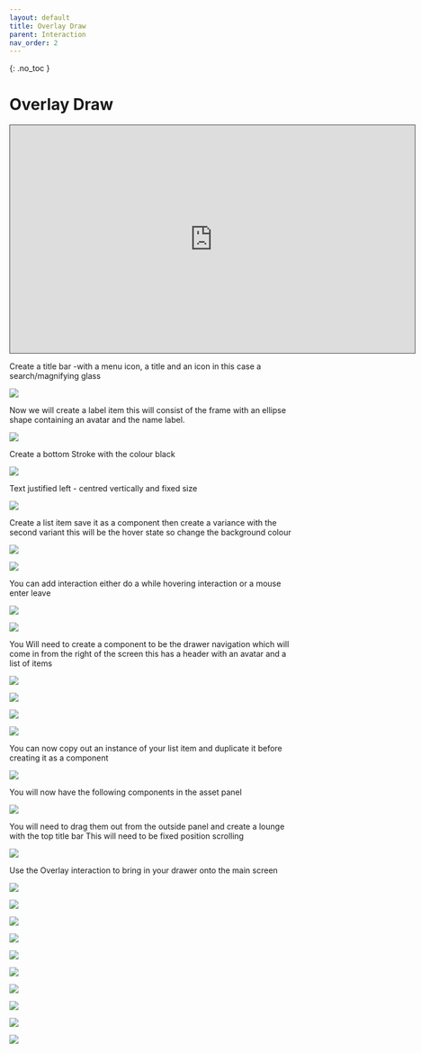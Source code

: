 ```yaml
---
layout: default
title: Overlay Draw
parent: Interaction
nav_order: 2
---
```


{: .no_toc }

# Overlay Draw

<iframe src="https://solent.cloud.panopto.eu/Panopto/Pages/Embed.aspx?id=c7a51eea-3ce5-46c0-9a2b-af6301582dde&autoplay=false&offerviewer=true&showtitle=true&showbrand=true&captions=true&interactivity=all" height="405" width="720" style="border: 1px solid #464646;" allowfullscreen allow="autoplay"></iframe>



Create a title bar -with a menu icon, a title and an icon in this case a search/magnifying glass

![](../images/draw_1/draw_2.png)

Now we will create a label item this will consist of the frame with an ellipse shape containing an avatar and the name label.

![](../images/draw_1/draw_3.png)

Create a bottom Stroke with the colour black

![](../images/draw_1/draw_4.png)

Text justified left - centred vertically and fixed size

![](../images/draw_1/draw_5.png)

Create a list item save it as a component then create a variance with the second variant this will be the hover state so change the background colour

![](../images/draw_1/draw_6.png)

![](../images/draw_1/draw_8.png)

You can add interaction either do a while hovering interaction or a mouse enter leave

![](../images/draw_1/draw_9.png)

![](../images/draw_1/draw_10.png)

You Will need to create a component to be the drawer navigation which will come in from the right of the screen this has a header with an avatar and a list of items

![](../images/draw_1/draw_11.png)

![](../images/draw_1/draw_12.png)

![](../images/draw_1/draw_13.png)

![](../images/draw_1/draw_14.png)

You can now copy out an instance of your list item and duplicate it before creating it as a component

![](../images/draw_1/draw_15.png)

You will now have the following components in the asset panel

![](../images/draw_1/draw_16.png)

You will need to drag them out from the outside panel and create a lounge with the top title bar This will need to be fixed position scrolling

![](../images/draw_1/draw_17.png)

Use the Overlay interaction to bring in your drawer onto the main screen

![](../images/draw_1/draw_18.png)

![](../images/draw_inter/1.png)

![](../images/draw_inter/2.png)

![](../images/draw_inter/3.png)

![](../images/draw_inter/4.png)

![](../images/draw_inter/5.png)

![](../images/draw_inter/6.png)

![](../images/draw_inter/7.png)

![](../images/draw_inter/8.png)

![](../images/draw_inter/9.png)
